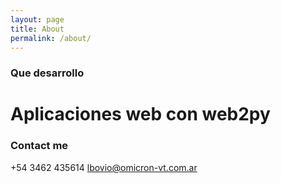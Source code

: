 ```yaml
---
layout: page
title: About
permalink: /about/
---
```

### Que desarrollo
  # Aplicaciones web con web2py
      

### Contact me

+54 3462 435614
[lbovio@omicron-vt.com.ar](mailto:lbovio@omicron-vt.com.ar)
